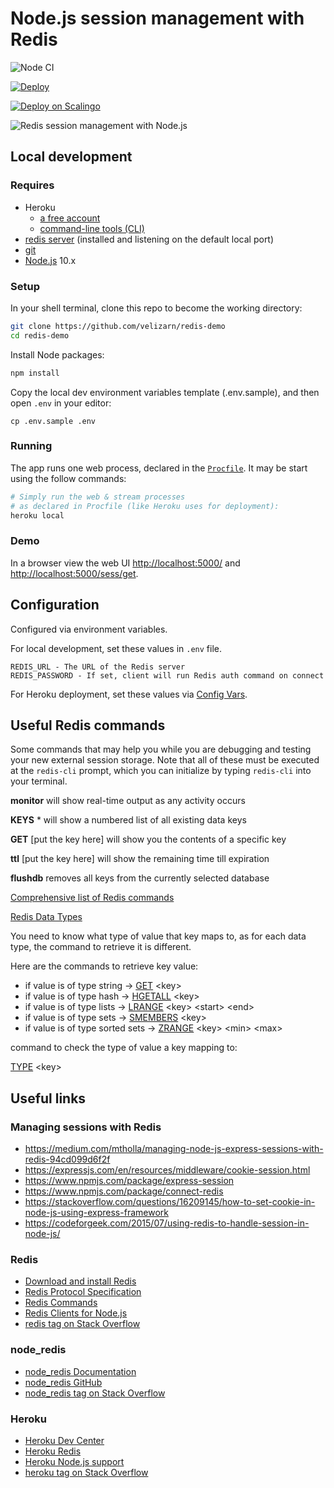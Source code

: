 # Node.js session management with Redis

![Node CI](https://github.com/velizarn/redis-demo/workflows/Node%20CI/badge.svg)

[![Deploy](https://www.herokucdn.com/deploy/button.svg)](https://heroku.com/deploy)

[![Deploy on Scalingo](https://cdn.scalingo.com/deploy/button.svg)](https://my.scalingo.com/deploy?source=https://github.com/velizarn/redis-demo)

![Redis session management with Node.js](public/img/redis-node.png)

## Local development

### Requires

* Heroku
  * [a free account](https://signup.heroku.com)
  * [command-line tools (CLI)](https://devcenter.heroku.com/articles/heroku-command-line)
* [redis server](https://redis.io/download) (installed and listening on the default local port)
* [git](https://git-scm.com/book/en/v2/Getting-Started-Installing-Git)
* [Node.js](https://nodejs.org) 10.x

### Setup

In your shell terminal, clone this repo to become the working directory:

```bash
git clone https://github.com/velizarn/redis-demo
cd redis-demo
```

Install Node packages:

```bash
npm install
```
Copy the local dev environment variables template (.env.sample), and then open `.env` in your editor:

```
cp .env.sample .env
```

### Running

The app runs one web process, declared in the [`Procfile`](Procfile). It may be start using the follow commands:

```bash
# Simply run the web & stream processes
# as declared in Procfile (like Heroku uses for deployment):
heroku local
```

### Demo

In a browser view the web UI [http://localhost:5000/](http://localhost:5000/) and [http://localhost:5000/sess/get](http://localhost:5000/sess/get).

## Configuration

Configured via environment variables.

For local development, set these values in `.env` file.

```
REDIS_URL - The URL of the Redis server
REDIS_PASSWORD - If set, client will run Redis auth command on connect
```

For Heroku deployment, set these values via [Config Vars](https://devcenter.heroku.com/articles/config-vars).

## Useful Redis commands

Some commands that may help you while you are debugging and testing your new external session storage. Note that all of these must be executed at the `redis-cli` prompt, which you can initialize by typing `redis-cli` into your terminal.

**monitor** will show real-time output as any activity occurs

**KEYS** \* will show a numbered list of all existing data keys

**GET** [put the key here] will show you the contents of a specific key

**ttl** [put the key here] will show the remaining time till expiration

**flushdb** removes all keys from the currently selected database

[Comprehensive list of Redis commands](https://redis.io/commands)

[Redis Data Types](https://redis.io/topics/data-types)

You need to know what type of value that key maps to, as for each data type, the command to retrieve it is different.

Here are the commands to retrieve key value:
- if value is of type string -> [GET](https://redis.io/commands/get) \<key\>
- if value is of type hash -> [HGETALL](https://redis.io/commands/hgetall) \<key\>
- if value is of type lists -> [LRANGE](https://redis.io/commands/lrange) \<key\> \<start\> \<end\>
- if value is of type sets -> [SMEMBERS](https://redis.io/commands/smembers) \<key\>
- if value is of type sorted sets -> [ZRANGE](https://redis.io/commands/zrange) \<key\> \<min\> \<max\>
 
command to check the type of value a key mapping to:

[TYPE](https://redis.io/commands/type) \<key\>

## Useful links

### Managing sessions with Redis

- https://medium.com/mtholla/managing-node-js-express-sessions-with-redis-94cd099d6f2f
- https://expressjs.com/en/resources/middleware/cookie-session.html
- https://www.npmjs.com/package/express-session
- https://www.npmjs.com/package/connect-redis
- https://stackoverflow.com/questions/16209145/how-to-set-cookie-in-node-js-using-express-framework
- https://codeforgeek.com/2015/07/using-redis-to-handle-session-in-node-js/

### Redis

- [Download and install Redis](https://redis.io/download)
- [Redis Protocol Specification](https://redis.io/topics/protocol)
- [Redis Commands](https://redis.io/commands)
- [Redis Clients for Node.js](https://redis.io/clients#nodejs)
- [redis tag on Stack Overflow](https://stackoverflow.com/questions/tagged/redis)

### node_redis

- [node_redis Documentation](http://redis.js.org/)
- [node_redis GitHub](https://github.com/noderedis/node_redis)
- [node_redis tag on Stack Overflow](https://stackoverflow.com/questions/tagged/node-redis)

### Heroku
- [Heroku Dev Center](https://devcenter.heroku.com/)
- [Heroku Redis](https://devcenter.heroku.com/categories/heroku-redis)
- [Heroku Node.js support](https://devcenter.heroku.com/categories/nodejs-support)
- [heroku tag on Stack Overflow](https://stackoverflow.com/questions/tagged/heroku)
